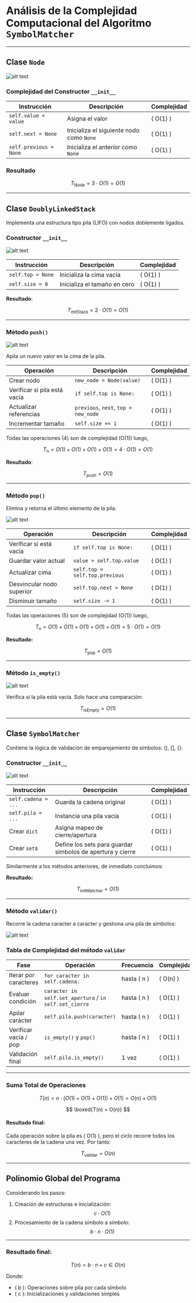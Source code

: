 #  Análisis de la Complejidad Computacional del Algoritmo `SymbolMatcher`

---

## Clase `Node`

![alt text](Img/image_p3.png)

###  Complejidad del Constructor `__init__`

| Instrucción             | Descripción                              | Complejidad |
|------------------------|------------------------------------------|-------------|
| `self.value = value`   | Asigna el valor                          | \( O(1) \)  |
| `self.next = None`     | Inicializa el siguiente nodo como `None` | \( O(1) \)  |
| `self.previous = None` | Inicializa el anterior como `None`       | \( O(1) \)  |

### Resultado

$$
T_{\text{Node}} = 3 \cdot O(1) = O(1)
$$

---

## Clase `DoublyLinkedStack`


Implementa una estructura tipo pila (LIFO) con nodos doblemente ligados.

###  Constructor `__init__`

![alt text](Img/image-1_p3.png)

| Instrucción        | Descripción                    | Complejidad |
|--------------------|--------------------------------|-------------|
| `self.top = None`  | Inicializa la cima vacía       | \( O(1) \)  |
| `self.size = 0`    | Inicializa el tamaño en cero   | \( O(1) \)  |

**Resultado**:

$$
T_{\text{initStack}} = 2 \cdot O(1) = O(1)
$$

---

###  Método `push()`

![alt text](Img/image-2_p3.png)

Apila un nuevo valor en la cima de la pila.



| Operación                       | Descripción                                  | Complejidad |
|--------------------------------|----------------------------------------------|-------------|
| Crear nodo                     | `new_node = Node(value)`                     | \( O(1) \)  |
| Verificar si pila está vacía   | `if self.top is None:`                       | \( O(1) \)  |
| Actualizar referencias         | `previous`, `next`, `top = new_node`         | \( O(1) \)  |
| Incrementar tamaño             | `self.size += 1`                             | \( O(1) \)  |

Todas las operaciones (4) son de complejidad (O(1)) luego, 

$$
T_{\text{n}} = O(1) + O(1) + O(1) + O(1) = 4 \cdot O(1) =  O(1)
$$

**Resultado**:

$$
T_{\text{push}} = O(1)
$$

---

###  Método `pop()`

Elimina y retorna el último elemento de la pila.

![alt text](Img/image-3_p3.png)

| Operación                    | Descripción                                 | Complejidad |
|-----------------------------|---------------------------------------------|-------------|
| Verificar si está vacía     | `if self.top is None:`                      | \( O(1) \)  |
| Guardar valor actual        | `value = self.top.value`                    | \( O(1) \)  |
| Actualizar cima             | `self.top = self.top.previous`             | \( O(1) \)  |
| Desvincular nodo superior   | `self.top.next = None`                      | \( O(1) \)  |
| Disminuir tamaño            | `self.size -= 1`                            | \( O(1) \)  |

Todas las operaciones (5) son de complejidad (O(1)) luego, 

$$
T_{\text{n}} = O(1) + O(1) + O(1) + O(1) +O(1) = 5 \cdot O(1) =  O(1)
$$


**Resultado:**

$$
T_{\text{pop}} = O(1)
$$

---

###  Método `is_empty()`

![alt text](Img/image-4_p3.png)

Verifica si la pila está vacía. Solo hace una comparación:

$$
T_{\text{isEmpty}} = O(1)
$$

---

## Clase `SymbolMatcher`

Contiene la lógica de validación de emparejamiento de símbolos: (), [], {}.

###  Constructor `__init__`

![alt text](Img/image-5_p3.png)

| Instrucción         | Descripción                                     | Complejidad |
|---------------------|--------------------------------------------------|-------------|
| `self.cadena = ...` | Guarda la cadena original                        | \( O(1) \)  |
| `self.pila = ...`   | Instancia una pila vacía                         | \( O(1) \)  |
| Crear `dict`        | Asigna mapeo de cierre/apertura                  | \( O(1) \)  |
| Crear `set`s        | Define los sets para guardar simbolos de apertura y cierre             | \( O(1) \)  |

Similarmente a los métodos anteriores, de inmediato concluimos: 

**Resultado:**

$$
T_{\text{initMatcher}} = O(1)
$$

---

###  Método `validar()`

Recorre la cadena caracter a caracter y gestiona una pila de símbolos:

![alt text](Img/image-6_p3.png)

###  Tabla de Complejidad del método `validar`

| Fase                    | Operación                                                   | Frecuencia     | Complejidad |
|------------------------|-------------------------------------------------------------|----------------|-------------|
| Iterar por caracteres  | `for caracter in self.cadena:`                              | hasta \( n \)  | \( O(n) \)  |
| Evaluar condición      | `caracter in self.set_apertura` / `in self.set_cierre`      | hasta \( n \)  | \( O(1) \)  |
| Apilar carácter        | `self.pila.push(caracter)`                                  | hasta \( n \)  | \( O(1) \)  |
| Verificar vacía / pop  | `is_empty()` y `pop()`                                       | hasta \( n \)  | \( O(1) \)  |
| Validación final       | `self.pila.is_empty()`                                      | 1 vez          | \( O(1) \)  |

---

###  Suma Total de Operaciones

$$
T(n) = n \cdot (O(1) + O(1) + O(1)) + O(1) = O(n) + O(1)
$$

$$
\boxed{T(n) = O(n)}
$$

#### Resultado final:

Cada operación sobre la pila es \( O(1) \), pero el ciclo recorre todos los caracteres de la cadena una vez. Por tanto:

$$
T_{\text{validar}} = O(n)
$$

---

##  Polinomio Global del Programa

Considerando los pasos:

1. Creación de estructuras e inicialización: $$ c \cdot O(1) $$  
2. Procesamiento de la cadena símbolo a símbolo: $$ b \cdot n \cdot O(1) $$

---

### Resultado final:

$$
T(n) = b \cdot n + c \in O(n)
$$

Donde:

- \( b \): Operaciones sobre pila por cada símbolo  
- \( c \): Inicializaciones y validaciones simples  
